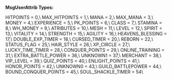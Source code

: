 **MsgUserAttrib Types:**

HITPOINTS = 0,\\
MAX_HITPOINTS = 1,\\
MANA = 2,\\
MAX_MANA = 3,\\
MONEY = 4,\\
EXPERIENCE = 5,\\
PK_POINTS = 6,\\
CLASS = 7,\\
STAMINA = 8,\\
WH_MONEY = 9,\\
ATRIBUTES = 10,\\
MESH = 11,\\
LEVEL = 12,\\
SPIRIT = 13,\\
VITALITY = 14,\\
STRENGTH = 15,\\
AGILITY = 16,\\
HEAVENS_BLESSING = 17,\\
DOUBLE_EXP_TIMER = 18,\\
CURSED_TIMER = 20,\\
REBORN = 22,\\
STATUS_FLAG = 25,\\
HAIR_STYLE = 26,\\
XP_CIRCLE = 27,\\
LUCKY_TIME_TIMER = 28,\\
CONQUER_POINTS = 29,\\
ONLINE_TRAINING = 31,\\
EXTRA_BATTLE_POWER = 36,\\
UNKNOWN1 = 37,\\
MERCHANT = 38,\\
VIP_LEVEL = 39,\\
QUIZ_POINTS = 40,\\
ENLIGHT_POINTS = 41,\\
HONOR_POINTS = 42,\\
UNKNOWN0 = 43,\\
GUILD_BATTLEPOWER = 44,\\
BOUND_CONQUER_POINTS = 45,\\
SOUL_SHACKLE_TIMER = 54\\
